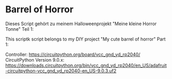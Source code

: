 # Barrel of Horror

Dieses Script gehört zu meinem Halloweenprojekt "Meine kleine Horror Tonne"
Teil 1: 

This scriptk script belongs to my DIY project "My cute barrel of horror"
Part 1: 



Controller: https://circuitpython.org/board/vcc_gnd_yd_rp2040/
CircuitPython Version 9.0.x: https://downloads.circuitpython.org/bin/vcc_gnd_yd_rp2040/en_US/adafruit-circuitpython-vcc_gnd_yd_rp2040-en_US-9.0.3.uf2
